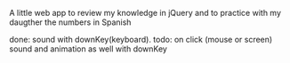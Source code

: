 A little web app to review my knowledge in jQuery
and to practice with my daugther the numbers in Spanish  

done: sound with downKey(keyboard).
todo: on click (mouse or screen) sound and animation as well with downKey 